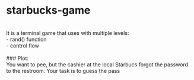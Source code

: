 # starbucks-game
<br/>
It is a terminal game that uses with multiple levels:<br/>
- rand() function<br/>
- control flow<br/>
<br/>
### Plot:<br/>
You want to pee, but the cashier at the local Starbucs forgot the password to the restroom. Your task is to guess the pass
